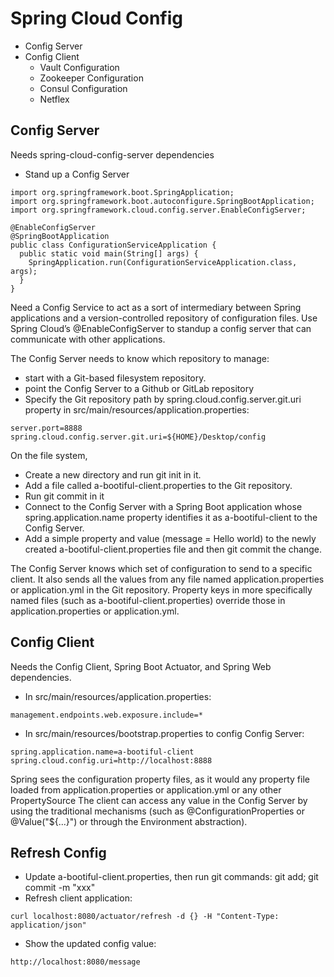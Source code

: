 # Spring Cloud Config
- Config Server
- Config Client
    - Vault Configuration
    - Zookeeper Configuration
    - Consul Configuration
    - Netflex

## Config Server
Needs spring-cloud-config-server dependencies
- Stand up a Config Server
```
import org.springframework.boot.SpringApplication;
import org.springframework.boot.autoconfigure.SpringBootApplication;
import org.springframework.cloud.config.server.EnableConfigServer;

@EnableConfigServer
@SpringBootApplication
public class ConfigurationServiceApplication {
  public static void main(String[] args) {
    SpringApplication.run(ConfigurationServiceApplication.class, args);
  }
}
```
Need a Config Service to act as a sort of intermediary between Spring applications and a version-controlled repository of 
configuration files. Use Spring Cloud’s @EnableConfigServer to standup a config server that can communicate with other applications.

The Config Server needs to know which repository to manage: 
- start with a Git-based filesystem repository. 
- point the Config Server to a Github or GitLab repository
- Specify the Git repository path by spring.cloud.config.server.git.uri property in src/main/resources/application.properties:
```
server.port=8888
spring.cloud.config.server.git.uri=${HOME}/Desktop/config
```

On the file system, 
- Create a new directory and run git init in it. 
- Add a file called a-bootiful-client.properties to the Git repository. 
- Run git commit in it
- Connect to the Config Server with a Spring Boot application whose spring.application.name property identifies it as a-bootiful-client to the Config Server.
- Add a simple property and value (message = Hello world) to the newly created a-bootiful-client.properties file and then git commit the change.

The Config Server knows which set of configuration to send to a specific client.
It also sends all the values from any file named application.properties or application.yml in the Git repository. 
Property keys in more specifically named files (such as a-bootiful-client.properties) override those in application.properties or application.yml.


## Config Client
Needs the Config Client, Spring Boot Actuator, and Spring Web dependencies.

- In src/main/resources/application.properties:
```
management.endpoints.web.exposure.include=*
```

- In src/main/resources/bootstrap.properties to config Config Server:
```
spring.application.name=a-bootiful-client
spring.cloud.config.uri=http://localhost:8888

```

Spring sees the configuration property files, as it would any property file loaded from application.properties or application.yml or any other PropertySource
The client can access any value in the Config Server by using the traditional mechanisms (such as @ConfigurationProperties or @Value("${...}") or through the Environment abstraction). 

## Refresh Config
- Update a-bootiful-client.properties, then run git commands: git add; git commit -m "xxx"
- Refresh client application: 
```
curl localhost:8080/actuator/refresh -d {} -H "Content-Type: application/json"
```
- Show the updated config value:
```
http://localhost:8080/message
```
